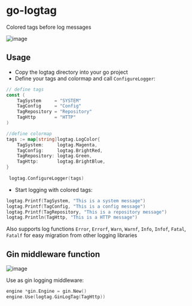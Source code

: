 # go-logtag
Colored tags before log messages

![image](https://user-images.githubusercontent.com/25147494/233410171-d3cf37b2-422f-4f8d-aace-cbd1b091120c.png)

## Usage

- Copy the logtag directory into your go project
- Define your tags and colormap and call `ConfigureLogger`:
```go
// define tags
const (
	TagSystem     = "SYSTEM"
	TagConfig     = "Config"
	TagRepository = "Repository"
	TagHttp       = "HTTP"
)

//define colormap
tags := map[string]logtag.LogColor{
	TagSystem:     logtag.Magenta,
	TagConfig:     logtag.BrightRed,
	TagRepository: logtag.Green,
	TagHttp:       logtag.BrightBlue,
}
 
 logtag.ConfigureLogger(tags)
```
- Start logging with colored tags:
```go
logtag.Printf(TagSystem, "This is a system message")
logtag.Printf(TagConfig, "This is a config message")
logtag.Printf(TagRepository, "This is a repository message")
logtag.Println(TagHttp, "This is a HTTP message")
```

Also supports log functions `Error`, `Errorf`, `Warn`, `Warnf`, `Info`, `Infof`, `Fatal`, `Fatalf` for easy migration from other logging libraries

## Gin middleware function

![image](https://user-images.githubusercontent.com/25147494/233414767-20375971-7baa-4d5c-9321-d52d63d3279c.png)

Use as gin logging middleware:
```go
engine *gin.Engine = gin.New()
engine.Use(logtag.GinLogTag(TagHttp))
```

